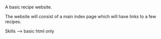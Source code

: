 A basic recipe website.

The website will consist of a main index page which will have links to a few recipes.

Skills --> basic html only 

